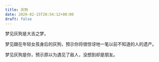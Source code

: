 ```yaml
---
title: 灰狗
date: 2020-02-15T20:54:12+08:00
draft: false
---
```


梦见灰狗是大吉之梦。

梦见跟在年轻女孩身后的灰狗，预示你将很惊讶地一笔以前不知道的人的遗产。

梦见灰狗是你，预示原以为遇见了敌人，没想到却是朋友。

